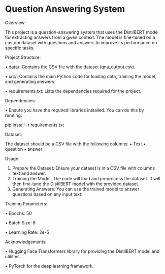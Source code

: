 # Question Answering System
Overview:

This project is a question-answering system that uses the DistilBERT model for extracting answers from a given context. The model is fine-tuned on a custom dataset with questions and answers to improve its performance on specific tasks.

Project Structure:

•	data/: Contains the CSV file with the dataset (qna_output.csv).

•	src/: Contains the main Python code for loading data, training the model, and generating answers.

•	requirements.txt: Lists the dependencies required for the project.

Dependencies:

•	Ensure you have the required libraries installed. You can do this by running:

pip install -r requirements.txt

Dataset:

The dataset should be a CSV file with the following columns:
•	Text
•	question
•	answer

Usage:

1.	Prepare the Dataset: Ensure your dataset is in a CSV file with columns text and answer.
2.	Training the Model: The code will load and preprocess the dataset.	It will then fine-tune the DistilBERT model with the provided dataset.
3.	Generating Answers:	You can use the trained model to answer questions based on any input text.
  
Training Parameters:

•	Epochs: 50

•	Batch Size: 8

•	Learning Rate: 2e-5

Acknowledgements:

•	Hugging Face Transformers library for providing the DistilBERT model and utilities.

•	PyTorch for the deep learning framework.
